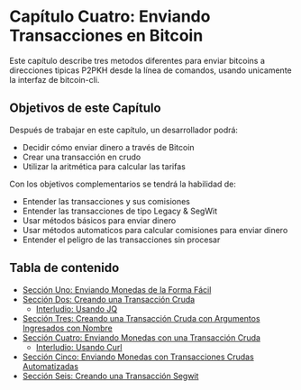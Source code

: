 # Capítulo Cuatro: Enviando Transacciones en Bitcoin

Este capítulo describe tres metodos diferentes para enviar bitcoins a direcciones tipicas P2PKH desde la línea de comandos, usando unicamente la interfaz de bitcoin-cli.

## Objetivos de este Capítulo

Después de trabajar en este capítulo, un desarrollador podrá:

   * Decidir cómo enviar dinero a través de Bitcoin
   * Crear una transacción en crudo
   * Utilizar la aritmética para calcular las tarifas

Con los objetivos complementarios se tendrá la habilidad de: 

   * Entender las transacciones y sus comisiones
   * Entender las transacciones de tipo Legacy & SegWit
   * Usar métodos básicos para enviar dinero 
   * Usar métodos automaticos para calcular comisiones para enviar dinero
   * Entender el peligro de las transacciones sin procesar
   
## Tabla de contenido
  
  * [Sección Uno: Enviando Monedas de la Forma Fácil](04_0_Enviando_Transacciones_Bitcoin.md)
  * [Sección Dos: Creando una Transacción Cruda](04_2_Creando_una_Transaccion_Cruda.md)
     * [Interludio: Usando JQ](04_2_Interludio_Usando_JQ.md)
  * [Sección Tres: Creando una Transacción Cruda con Argumentos Ingresados con Nombre](04_3_Creando_una_Transaccion_Cruda_con_Argumentos_Ingresados_con_Nombre.md)
  * [Sección Cuatro: Enviando Monedas con una Transacción Cruda](04_4_Enviando_Monedas_con_una_Transaccion_Cruda.md)
     * [Interludio: Usando Curl](04_4_Interludio_Usando_Curl.md)
  * [Sección Cinco: Enviando Monedas con Transacciones Crudas Automatizadas](04_5_Enviando_Monedas_con_Transacciones_Crudas_Automatizadas.md)
  * [Sección Seis: Creando una Transacción Segwit](04_6_Creando_una_Transaccion_Segwit.md)


